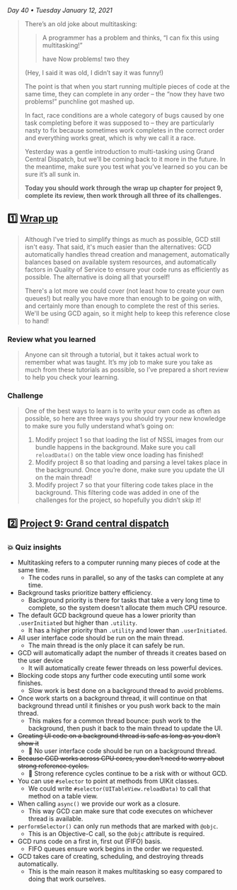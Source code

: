 *Day 40 • Tuesday January 12, 2021*

>There’s an old joke about multitasking:
>
>>A programmer has a problem and thinks, “I can fix this using multitasking!”
>>
>>have Now problems! two they
>
>(Hey, I said it was old, I didn’t say it was funny!)
>
>The point is that when you start running multiple pieces of code at the same time, they can complete in any order – the “now they have two problems!” punchline got mashed up.
>
>In fact, race conditions are a whole category of bugs caused by one task completing before it was supposed to – they are particularly nasty to fix because sometimes work completes in the correct order and everything works great, which is why we call it a race.
>
>Yesterday was a gentle introduction to multi-tasking using Grand Central Dispatch, but we’ll be coming back to it more in the future. In the meantime, make sure you test what you’ve learned so you can be sure it’s all sunk in.
>
>**Today you should work through the wrap up chapter for project 9, complete its review, then work through all three of its challenges.**

## :one:  [Wrap up](https://www.hackingwithswift.com/read/9/6/wrap-up) 

>Although I've tried to simplify things as much as possible, GCD still isn't easy. That said, it's much easier than the alternatives: GCD automatically handles thread creation and management, automatically balances based on available system resources, and automatically factors in Quality of Service to ensure your code runs as efficiently as possible. The alternative is doing all that yourself!
>
>There's a lot more we could cover (not least how to create your own queues!) but really you have more than enough to be going on with, and certainly more than enough to complete the rest of this series. We'll be using GCD again, so it might help to keep this reference close to hand!

### Review what you learned

>Anyone can sit through a tutorial, but it takes actual work to remember what was taught. It’s my job to make sure you take as much from these tutorials as possible, so I’ve prepared a short review to help you check your learning.

### Challenge

>One of the best ways to learn is to write your own code as often as possible, so here are three ways you should try your new knowledge to make sure you fully understand what’s going on:
>
> 1. Modify project 1 so that loading the list of NSSL images from our bundle happens in the background. Make sure you call `reloadData()` on the table view once loading has finished!
> 2. Modify project 8 so that loading and parsing a level takes place in the background. Once you’re done, make sure you update the UI on the main thread!
> 3. Modify project 7 so that your filtering code takes place in the background. This filtering code was added in one of the challenges for the project, so hopefully you didn’t skip it!

## :two:  [Project 9: Grand central dispatch](https://www.hackingwithswift.com/review/hws/project-9-grand-central-dispatch) 

### :boom: Quiz insights

* Multitasking refers to a computer running many pieces of code at the same time.
  * The codes runs in parallel, so any of the tasks can complete at any time.
* Background tasks prioritize battery efficiency.
  * Background priority is there for tasks that take a very long time to complete, so the system doesn't allocate them much CPU resource.
* The default GCD background queue has a lower priority than `.userInitiated` but higher than `.utility`.
  * It has a higher priority than `.utility` and lower than `.userInitiated`.
* All user interface code should be run on the main thread.
  * The main thread is the only place it can safely be run.
* GCD will automatically adapt the number of threads it creates based on the user device
  * It will automatically create fewer threads on less powerful devices.
* Blocking code stops any further code executing until some work finishes.
  * Slow work is best done on a background thread to avoid problems.
* Once work starts on a background thread, it will continue on that background thread until it finishes or you push work back to the main thread.
  * This makes for a common thread bounce: push work to the background, then push it back to the main thread to update the UI.
* ~~Creating UI code on a background thread is safe as long as you don't show it~~
  * :red_circle: No user interface code should be run on a background thread.
* ~~Because GCD works across CPU cores, you don't need to worry about strong reference cycles.~~
  * :red_circle: Strong reference cycles continue to be a risk with or without GCD.
* You can use `#selector` to point at methods from UIKit classes.
  * We could write `#selector(UITableView.reloadData)` to call that method on a table view.
* When calling `async()` we provide our work as a closure.
  * This way GCD can make sure that code executes on whichever thread is available.
* `performSelector()` can only run methods that are marked with `@objc`.
  * This is an Objective-C call, so the `@objc` attribute is required.
* GCD runs code on a first in, first out (FIFO) basis.
  * FIFO queues ensure work begins in the order we requested.
* GCD takes care of creating, scheduling, and destroying threads automatically.
  * This is the main reason it makes multitasking so easy compared to doing that work ourselves.















